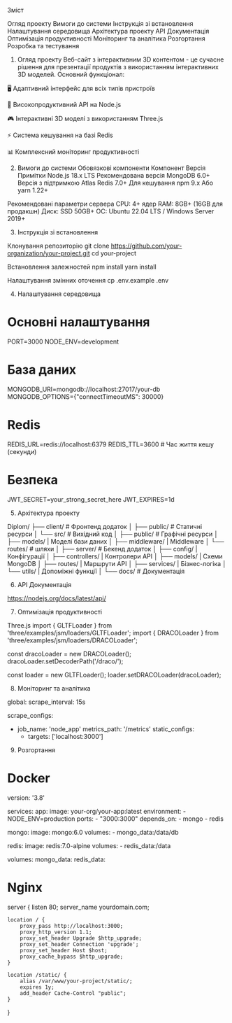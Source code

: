 Зміст

Огляд проекту
Вимоги до системи
Інструкція зі встановлення
Налаштування середовища
Архітектура проекту
API Документація
Оптимізація продуктивності
Моніторинг та аналітика
Розгортання
Розробка та тестування


1. Огляд проекту
Веб-сайт з інтерактивним 3D контентом - це сучасне рішення для презентації продуктів з використанням інтерактивних 3D моделей. Основний функціонал:

🖥️ Адаптивний інтерфейс для всіх типів пристроїв

🚀 Високопродуктивний API на Node.js

🎮 Інтерактивні 3D моделі з використанням Three.js

⚡ Система кешування на базі Redis

📊 Комплексний моніторинг продуктивності

2.  Вимоги до системи
Обовязкові компоненти
Компонент	  Версія	         Примітки
Node.js	     18.x LTS	     Рекомендована версія
MongoDB	       6.0+	       Версія з підтримкою Atlas
Redis	       7.0+	           Для кешування
npm	           9.x	           Або yarn 1.22+

Рекомендовані параметри сервера
CPU: 4+ ядер
RAM: 8GB+ (16GB для продакшн)
Диск: SSD 50GB+
ОС: Ubuntu 22.04 LTS / Windows Server 2019+

3.  Інструкція зі встановлення

Клонування репозиторію
git clone https://github.com/your-organization/your-project.git
cd your-project

Встановлення залежностей
npm install
yarn install

Налаштування змінних оточення
cp .env.example .env

4. Налаштування середовища

# Основні налаштування
PORT=3000
NODE_ENV=development

# База даних
MONGODB_URI=mongodb://localhost:27017/your-db
MONGODB_OPTIONS={"connectTimeoutMS": 30000}

# Redis
REDIS_URL=redis://localhost:6379
REDIS_TTL=3600 # Час життя кешу (секунди)

# Безпека
JWT_SECRET=your_strong_secret_here
JWT_EXPIRES=1d

5. Архітектура проекту

Diplom/
├── client/                 # Фронтенд додаток
│   ├── public/             # Статичні ресурси
│   └── src/                # Вихідний код
│       ├── public/         # Графічні ресурси
│       ├── models/         | Моделі бази даних
│       ├── middleware/     | Middleware
│       └── routes/         # шляхи
│
├── server/                 # Бекенд додаток
│   ├── config/             | Конфігурації
│   ├── controllers/        | Контролери API
│   ├── models/             | Схеми MongoDB
│   ├── routes/             | Маршрути API
│   ├── services/           | Бізнес-логіка
│   └── utils/              | Допоміжні функції
│
└── docs/                   # Документація


6.  API Документація

https://nodejs.org/docs/latest/api/

7. Оптимізація продуктивності

Three.js
import { GLTFLoader } from 'three/examples/jsm/loaders/GLTFLoader';
import { DRACOLoader } from 'three/examples/jsm/loaders/DRACOLoader';

const dracoLoader = new DRACOLoader();
dracoLoader.setDecoderPath('/draco/');

const loader = new GLTFLoader();
loader.setDRACOLoader(dracoLoader);

8. Моніторинг та аналітика

global:
  scrape_interval: 15s

scrape_configs:
  - job_name: 'node_app'
    metrics_path: '/metrics'
    static_configs:
      - targets: ['localhost:3000']

9. Розгортання

# Docker
version: '3.8'

services:
  app:
    image: your-org/your-app:latest
    environment:
      - NODE_ENV=production
    ports:
      - "3000:3000"
    depends_on:
      - mongo
      - redis

  mongo:
    image: mongo:6.0
    volumes:
      - mongo_data:/data/db

  redis:
    image: redis:7.0-alpine
    volumes:
      - redis_data:/data

volumes:
  mongo_data:
  redis_data:

# Nginx 
server {
    listen 80;
    server_name yourdomain.com;

    location / {
        proxy_pass http://localhost:3000;
        proxy_http_version 1.1;
        proxy_set_header Upgrade $http_upgrade;
        proxy_set_header Connection 'upgrade';
        proxy_set_header Host $host;
        proxy_cache_bypass $http_upgrade;
    }

    location /static/ {
        alias /var/www/your-project/static/;
        expires 1y;
        add_header Cache-Control "public";
    }
}